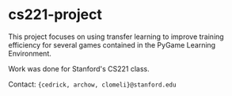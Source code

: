 # cs221-project

This project focuses on using transfer learning to improve training efficiency for several games contained in the PyGame Learning Environment.

Work was done for Stanford's CS221 class.

Contact: `{cedrick, archow, clomeli}@stanford.edu`

